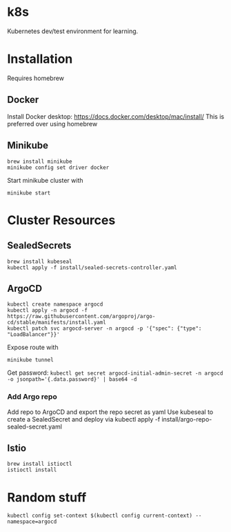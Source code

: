 # k8s
Kubernetes dev/test environment for learning.

# Installation
Requires homebrew

## Docker
Install Docker desktop: https://docs.docker.com/desktop/mac/install/
This is preferred over using homebrew

## Minikube
    brew install minikube
    minikube config set driver docker

Start minikube cluster with

    minikube start


# Cluster Resources

## SealedSecrets
    brew install kubeseal
    kubectl apply -f install/sealed-secrets-controller.yaml


## ArgoCD
    kubectl create namespace argocd
    kubectl apply -n argocd -f https://raw.githubusercontent.com/argoproj/argo-cd/stable/manifests/install.yaml
    kubectl patch svc argocd-server -n argocd -p '{"spec": {"type": "LoadBalancer"}}'

Expose route with

    minikube tunnel

Get password: ``kubectl get secret argocd-initial-admin-secret -n argocd -o jsonpath='{.data.password}' | base64 -d ``

### Add Argo repo
Add repo to ArgoCD and export the repo secret as yaml
Use kubeseal to create a SealedSecret and deploy via 
    kubectl apply -f install/argo-repo-sealed-secret.yaml

## Istio
    brew install istioctl
    istioctl install

# Random stuff
``kubectl config set-context $(kubectl config current-context) --namespace=argocd``

